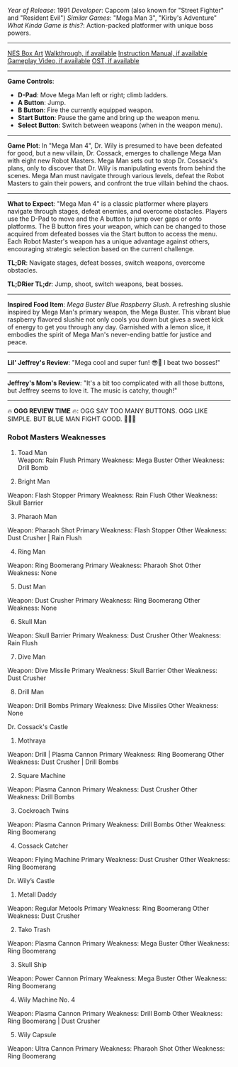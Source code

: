 *Year of Release*: 1991
*Developer*: Capcom (also known for "Street Fighter" and "Resident Evil")
*Similar Games*: "Mega Man 3", "Kirby's Adventure"
*What Kinda Game is this?*: Action-packed platformer with unique boss powers.

---
[NES Box Art](https://www.google.com/search?tbm=isch&q=NES+Box+Art+Mega+Man+4) 
[Walkthrough, if available](https://www.google.com/search?q=Walkthrough+NES+Mega+Man+4)
[Instruction Manual, if available](https://www.google.com/search?q=NES+Instruction+Manual+Mega+Man+4)
[Gameplay Video, if available](https://www.youtube.com/results?search_query=gameplay+NES+Mega+Man+4) 
[OST, if available](https://www.youtube.com/results?search_query=gameplay+NES+Mega+Man+4+OST)

- - -
**Game Controls**:
- **D-Pad**: Move Mega Man left or right; climb ladders.
- **A Button**: Jump.
- **B Button**: Fire the currently equipped weapon.
- **Start Button**: Pause the game and bring up the weapon menu.
- **Select Button**: Switch between weapons (when in the weapon menu).

- - -
**Game Plot**: In "Mega Man 4", Dr. Wily is presumed to have been defeated for good, but a new villain, Dr. Cossack, emerges to challenge Mega Man with eight new Robot Masters. Mega Man sets out to stop Dr. Cossack's plans, only to discover that Dr. Wily is manipulating events from behind the scenes. Mega Man must navigate through various levels, defeat the Robot Masters to gain their powers, and confront the true villain behind the chaos.

- - -
**What to Expect**: "Mega Man 4" is a classic platformer where players navigate through stages, defeat enemies, and overcome obstacles. Players use the D-Pad to move and the A button to jump over gaps or onto platforms. The B button fires your weapon, which can be changed to those acquired from defeated bosses via the Start button to access the menu. Each Robot Master's weapon has a unique advantage against others, encouraging strategic selection based on the current challenge.

**TL;DR**: Navigate stages, defeat bosses, switch weapons, overcome obstacles.

**TL;DRier TL;dr**: Jump, shoot, switch weapons, beat bosses.

---
**Inspired Food Item**: *Mega Buster Blue Raspberry Slush*. A refreshing slushie inspired by Mega Man's primary weapon, the Mega Buster. This vibrant blue raspberry flavored slushie not only cools you down but gives a sweet kick of energy to get you through any day. Garnished with a lemon slice, it embodies the spirit of Mega Man's never-ending battle for justice and peace.

---
**Lil' Jeffrey's Review**: "Mega cool and super fun! 😎👾 I beat two bosses!"

---
**Jeffrey's Mom's Review**: "It's a bit too complicated with all those buttons, but Jeffrey seems to love it. The music is catchy, though!"

---
🔥 **OGG REVIEW TIME** 🔥: OGG SAY TOO MANY BUTTONS. OGG LIKE SIMPLE. BUT BLUE MAN FIGHT GOOD. 🗿🔧👾

### Robot Masters Weaknesses

1. Toad Man  
Weapon: Rain Flush
Primary Weakness: Mega Buster
Other Weakness: Drill Bomb

2. Bright Man  

Weapon: Flash Stopper
Primary Weakness: Rain Flush
Other Weakness: Skull Barrier

3. Pharaoh Man  

Weapon: Pharaoh Shot
Primary Weakness: Flash Stopper 
Other Weakness:  Dust Crusher | Rain Flush

4. Ring Man   

Weapon: Ring Boomerang
Primary Weakness: Pharaoh Shot
Other Weakness: None

5. Dust Man  

Weapon: Dust Crusher
Primary Weakness: Ring Boomerang
Other Weakness: None

6. Skull Man  

Weapon: Skull Barrier
Primary Weakness: Dust Crusher
Other Weakness: Rain Flush

7. Dive Man  

Weapon: Dive Missile
Primary Weakness: Skull Barrier
Other Weakness: Dust Crusher

8. Drill Man  

Weapon: Drill Bombs
Primary Weakness: Dive Missiles
Other Weakness: None

Dr. Cossack's Castle

1. Mothraya   

Weapon: Drill | Plasma Cannon
Primary Weakness: Ring Boomerang
Other Weakness: Dust Crusher | Drill Bombs

2. Square Machine   

Weapon: Plasma Cannon
Primary Weakness: Dust Crusher
Other Weakness: Drill Bombs

3. Cockroach Twins   

Weapon: Plasma Cannon
Primary Weakness: Drill Bombs
Other Weakness:  Ring Boomerang

4. Cossack Catcher   

Weapon: Flying Machine
Primary Weakness: Dust Crusher
Other Weakness: Ring Boomerang

Dr. Wily’s Castle

1. Metall Daddy   

Weapon: Regular Metools
Primary Weakness: Ring Boomerang
Other Weakness: Dust Crusher

2. Tako Trash   

Weapon: Plasma Cannon
Primary Weakness: Mega Buster
Other Weakness: Ring Boomerang

3. Skull Ship   

Weapon: Power Cannon
Primary Weakness: Mega Buster
Other Weakness: Ring Boomerang

4. Wily Machine No. 4  

Weapon: Plasma Cannon
Primary Weakness: Drill Bomb
Other Weakness: Ring Boomerang | Dust Crusher

5. Wily Capsule   

Weapon: Ultra Cannon
Primary Weakness: Pharaoh Shot
Other Weakness: Ring Boomerang

